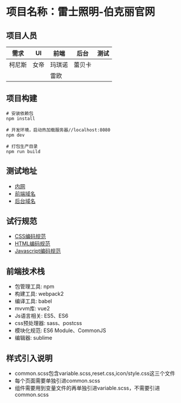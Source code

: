 # 项目名称：雷士照明-伯克丽官网

## 项目人员

  需求 |   UI  |  前端  | 后台 | 测试 | 
-------|-------|--------|------|------|
 柯尼斯|  女帝 | 玛琪诺 |蕾贝卡|      |
       |       | 雷欧   |      |      |


## 项目构建

``` 
# 安装依赖包
npm install

# 开发环境，启动热加载服务器//localhost:8080
npm dev

# 打包生产目录
npm run build
```

## 测试地址
+ [内网](http://leishiwww.test.qi-cloud.com)
+ [前端域名](http://nvc.test.qi-cloud.com)
+ [后台域名](http://nvcadmin.test.qi-cloud.com/admin/toLogin.do)
## 试行规范
+ [CSS编码规范](https://github.com/hertzi418/CodeGuide/blob/master/docs/CSS.md)
+ [HTML编码规范](https://github.com/hertzi418/CodeGuide/blob/master/docs/HTML.md)
+ [Javascript编码规范](https://github.com/hertzi418/CodeGuide/blob/master/docs/JavaScript.md)

## 前端技术栈
+ 包管理工具: npm
+ 构建工具: webpack2
+ 编译工具: babel
+ mvvm库: vue2
+ Js语言相关: ES5、ES6
+ css预处理器: sass、postcss
+ 模块化规范: ES6 Module、CommonJS
+ 编辑器: sublime

## 样式引入说明
+ common.scss包含variable.scss,reset.css,icon/style.css这三个文件
+ 每个页面需要单独引进common.scss
+ 组件需要用到变量文件的再单独引进variable.scss，不需要引进common.scss
